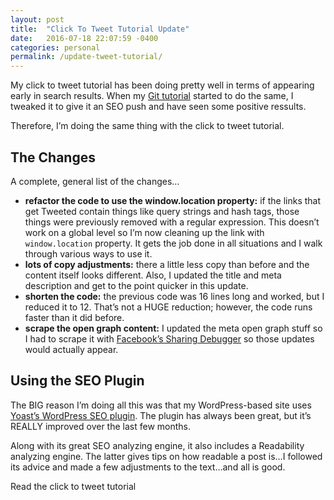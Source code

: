 ```yaml
---
layout: post
title:  "Click To Tweet Tutorial Update"
date:   2016-07-18 22:07:59 -0400
categories: personal
permalink: /update-tweet-tutorial/
---
```

<p>My click to tweet tutorial has been doing pretty well in terms of appearing early in search results. When my <a href="http://kaidez.com/github-tutorial-update/">Git tutorial</a> started to do the same, I tweaked it to give it an SEO push and have seen some positive ressults.</p><p>Therefore, I&#8217;m doing the same thing with the click to tweet tutorial.</p><h2>The Changes</h2><p>A complete, general list of the changes&#8230;</p><ul><li class="post-list-item"><strong>refactor the code to use the window.location property:</strong> if the links that get Tweeted contain things like query strings and hash tags, those things were previously removed with a regular expression. This doesn&#8217;t work on a global level so I&#8217;m now cleaning up the link with <code>window.location</code> property. It gets the job done in all situations and I walk through various ways to use it.</li><li class="post-list-item"><strong>lots of copy adjustments:</strong> there a little less copy than before and the content itself looks different. Also, I updated the title and meta description and get to the point quicker in this update.</li><li class="post-list-item"><strong>shorten the code:</strong> the previous code was 16 lines long and worked, but I reduced it to 12. That&#8217;s not a HUGE reduction; however, the code runs faster than it did before.</li><li class="post-list-item"><strong>scrape the open graph content:</strong> I updated the meta open graph stuff so I had to scrape it with <a href="https://developers.facebook.com/tools/debug/">Facebook&#8217;s Sharing Debugger</a> so those updates would actually appear.</li></ul><h2>Using the SEO Plugin</h2><p>The BIG reason I&#8217;m doing all this was that my WordPress-based site uses <a href="https://wordpress.org/plugins/wordpress-seo/">Yoast&#8217;s WordPress SEO plugin</a>. The plugin has always been great, but it&#8217;s REALLY improved over the last few months.</p><p>Along with its great SEO analyzing engine, it also includes a Readability analyzing engine. The latter gives tips on how readable a post is&#8230;I followed its advice and made a few adjustments to the text&#8230;and all is good.</p><p>Read the click to tweet tutorial